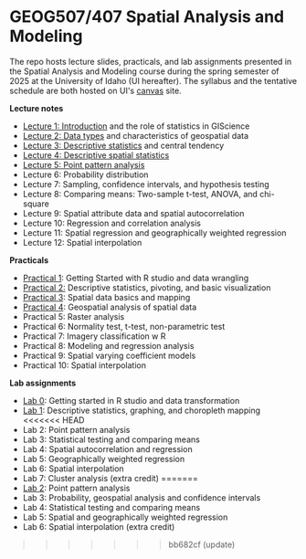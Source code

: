 # GEOG507/407 Spatial Analysis and Modeling

The repo hosts lecture slides, practicals, and lab assignments presented in the Spatial Analysis and Modeling course during the spring semester of 2025 at the University of Idaho (UI hereafter). The syllabus and the tentative schedule are both hosted on UI's [canvas](https://canvas.uidaho.edu/) site.

**Lecture notes**

-   [Lecture 1: Introduction](Lectures/Lecture1_Introduction.html) and the role of statistics in GIScience
-   [Lecture 2: Data types](Lectures/Lecture2_DataTypes_Characteristics.html) and characteristics of geospatial data
-   [Lecture 3: Descriptive statistics](Lectures/Lecture3_CentralTendencyDescriptiveStats.html) and central tendency
-   [Lecture 4: Descriptive spatial statistics](Lectures/Lecture4_DescriptiveSpatialStatistics.zip)
-   [Lecture 5: Point pattern analysis](Lectures/Lecture5_PointPatternAnalysis.zip)
-   Lecture 6: Probability distribution
-   Lecture 7: Sampling, confidence intervals, and hypothesis testing
-   Lecture 8: Comparing means: Two-sample t-test, ANOVA, and chi-square
-   Lecture 9: Spatial attribute data and spatial autocorrelation
-   Lecture 10: Regression and correlation analysis
-   Lecture 11: Spatial regression and geographically weighted regression
-   Lecture 12: Spatial interpolation

**Practicals**

-   [Practical 1](Practicals/1_Practical.html): Getting Started with R studio and data wrangling
-   [Practical 2:](Practicals/2_Practical.html) Descriptive statistics, pivoting, and basic visualization
-   [Practical 3](Practicals/3_Practical.html): Spatial data basics and mapping
-   [Practical 4](Practicals/4_Practical_GeospatialAnalysis.zip): Geospatial analysis of spatial data
-   Practical 5: Raster analysis
-   Practical 6: Normality test, t-test, non-parametric test
-   Practical 7: Imagery classification w R
-   Practical 8: Modeling and regression analysis
-   Practical 9: Spatial varying coefficient models
-   Practical 10: Spatial interpolation

**Lab assignments**

-   [Lab 0](Labs/Lab0_template.html): Getting started in R studio and data transformation
-   [Lab 1](Labs/Lab1_template.html): Descriptive statistics, graphing, and choropleth mapping
<<<<<<< HEAD
-   Lab 2: Point pattern analysis
-   Lab 3: Statistical testing and comparing means
-   Lab 4: Spatial autocorrelation and regression
-   Lab 5: Geographically weighted regression
-   Lab 6: Spatial interpolation
-   Lab 7: Cluster analysis (extra credit)
=======
-   [Lab 2](Labs/Lab2_PointPattern.zip): Point pattern analysis
-   Lab 3: Probability, geospatial analysis and confidence intervals
-   Lab 4: Statistical testing and comparing means
-   Lab 5: Spatial and geographically weighted regression
-   Lab 6: Spatial interpolation (extra credit)
>>>>>>> bb682cf (update)
